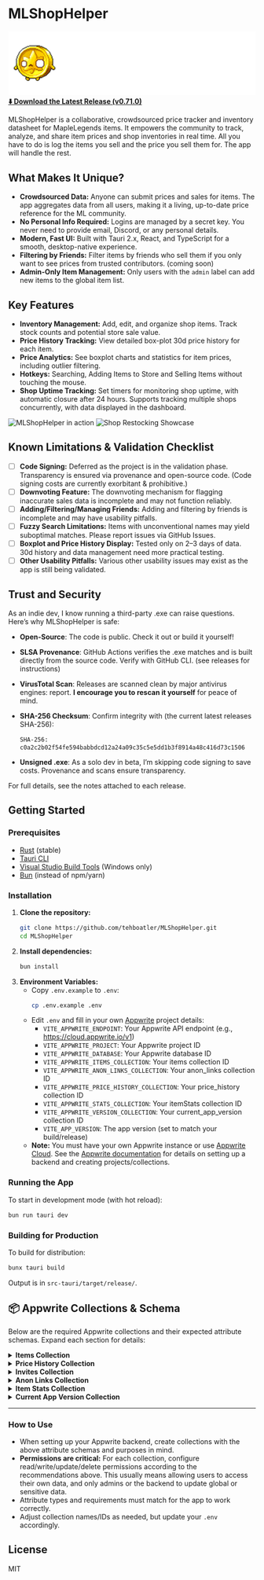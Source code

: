 # MLShopHelper

![MLShopHelper Header](public/MLSHHeader.png)
[**⬇️ Download the Latest Release (v0.71.0)**](https://github.com/tehboatler/MLShopHelper/releases/tag/v0.71.0)

MLShopHelper is a collaborative, crowdsourced price tracker and inventory datasheet for MapleLegends items. It empowers the community to track, analyze, and share item prices and shop inventories in real time. All you have to do is log the items you sell and the price you sell them for. The app will handle the rest.

## What Makes It Unique?
- **Crowdsourced Data:** Anyone can submit prices and sales for items. The app aggregates data from all users, making it a living, up-to-date price reference for the ML community.
- **No Personal Info Required:** Logins are managed by a secret key. You never need to provide email, Discord, or any personal details.
- **Modern, Fast UI:** Built with Tauri 2.x, React, and TypeScript for a smooth, desktop-native experience.
- **Filtering by Friends:** Filter items by friends who sell them if you only want to see prices from trusted contributors. (coming soon)
- **Admin-Only Item Management:** Only users with the `admin` label can add new items to the global item list.

## Key Features
- **Inventory Management:** Add, edit, and organize shop items. Track stock counts and potential store sale value.
- **Price History Tracking:** View detailed box-plot 30d price history for each item.
- **Price Analytics:** See boxplot charts and statistics for item prices, including outlier filtering.
- **Hotkeys:** Searching, Adding Items to Store and Selling Items without touching the mouse.
- **Shop Uptime Tracking:** Set timers for monitoring shop uptime, with automatic closure after 24 hours. Supports tracking multiple shops concurrently, with data displayed in the dashboard.

![MLShopHelper in action](public/MLShopHelper.gif)
![Shop Restocking Showcase](public/MLShopHelperShopStockShowcase.gif)

## Known Limitations & Validation Checklist

- [ ] **Code Signing:** Deferred as the project is in the validation phase. Transparency is ensured via provenance and open-source code. (Code signing costs are currently exorbitant & prohibitive.)
- [ ] **Downvoting Feature:** The downvoting mechanism for flagging inaccurate sales data is incomplete and may not function reliably.
- [ ] **Adding/Filtering/Managing Friends:** Adding and filtering by friends is incomplete and may have usability pitfalls.
- [ ] **Fuzzy Search Limitations:** Items with unconventional names may yield suboptimal matches. Please report issues via GitHub Issues.
- [ ] **Boxplot and Price History Display:** Tested only on 2–3 days of data. 30d history and data management need more practical testing.
- [ ] **Other Usability Pitfalls:** Various other usability issues may exist as the app is still being validated.

## Trust and Security

As an indie dev, I know running a third-party .exe can raise questions. Here’s why MLShopHelper is safe:

- **Open-Source**: The code is public. Check it out or build it yourself!
- **SLSA Provenance**: GitHub Actions verifies the .exe matches and is built directly from the source code. Verify with GitHub CLI. (see releases for instructions)
- **VirusTotal Scan**: Releases are scanned clean by major antivirus engines: report. **I encourage you to rescan it yourself** for peace of mind.
- **SHA-256 Checksum**: Confirm integrity with (the current latest releases SHA-256):

    ```
    SHA-256: c0a2c2b02f54fe594babbdcd12a24a09c35c5e5dd1b3f8914a48c416d73c1506
    ```
- **Unsigned .exe**: As a solo dev in beta, I’m skipping code signing to save costs. Provenance and scans ensure transparency.

For full details, see the notes attached to each release.

## Getting Started

### Prerequisites
- [Rust](https://www.rust-lang.org/tools/install) (stable)
- [Tauri CLI](https://tauri.app/v2/guides/getting-started/prerequisites/#installing-tauri-cli)
- [Visual Studio Build Tools](https://visualstudio.microsoft.com/visual-cpp-build-tools/) (Windows only)
- [Bun](https://bun.sh/) (instead of npm/yarn)

### Installation
1. **Clone the repository:**
   ```sh
   git clone https://github.com/tehboatler/MLShopHelper.git
   cd MLShopHelper
   ```
2. **Install dependencies:**
   ```sh
   bun install
   ```
3. **Environment Variables:**
   - Copy `.env.example` to `.env`:
     ```sh
     cp .env.example .env
     ```
   - Edit `.env` and fill in your own [Appwrite](https://appwrite.io/) project details:
     - `VITE_APPWRITE_ENDPOINT`: Your Appwrite API endpoint (e.g., https://cloud.appwrite.io/v1)
     - `VITE_APPWRITE_PROJECT`: Your Appwrite project ID
     - `VITE_APPWRITE_DATABASE`: Your Appwrite database ID
     - `VITE_APPWRITE_ITEMS_COLLECTION`: Your items collection ID
     - `VITE_APPWRITE_ANON_LINKS_COLLECTION`: Your anon_links collection ID
     - `VITE_APPWRITE_PRICE_HISTORY_COLLECTION`: Your price_history collection ID
     - `VITE_APPWRITE_STATS_COLLECTION`: Your itemStats collection ID
     - `VITE_APPWRITE_VERSION_COLLECTION`: Your current_app_version collection ID
     - `VITE_APP_VERSION`: The app version (set to match your build/release)
   - **Note:** You must have your own Appwrite instance or use [Appwrite Cloud](https://cloud.appwrite.io/). See the [Appwrite documentation](https://appwrite.io/docs) for details on setting up a backend and creating projects/collections.

### Running the App
To start in development mode (with hot reload):
```sh
bun run tauri dev
```

### Building for Production
To build for distribution:
```sh
bunx tauri build
```
Output is in `src-tauri/target/release/`.

## 📦 Appwrite Collections & Schema

Below are the required Appwrite collections and their expected attribute schemas. Expand each section for details:

<details>
<summary><strong>Items Collection</strong></summary>

<p><em>Purpose:</em> Stores all items that users can add to their shop inventory, including item name, price, notes, and ownership status.</p>

<p><strong>Important:</strong> The <strong>Add Item</strong> feature is restricted to users with the <code>admin</code> label on the built-in Appwrite users collection. Only admins can add new items to the global item list.</p>

```json
{
  "name": "items",
  "attributes": [
    { "key": "name", "type": "string", "required": true },
    { "key": "price", "type": "integer", "required": true },
    { "key": "notes", "type": "string", "required": false },
    { "key": "owned", "type": "boolean", "required": false }
  ]
}
```
<p><strong>Recommended Permissions:</strong> Allow only users with the <code>admin</code> label to create new items. Read access can be open to all authenticated users. Updates/deletes should be restricted to admins or the original creator if you allow item editing.</p>
</details>

<details>
<summary><strong>Price History Collection</strong></summary>

<p><em>Purpose:</em> Tracks all price submissions and sales for each item, including who submitted the price, when, and if the item was sold. Used for analytics and price history charts.</p>

```json
{
  "name": "price_history",
  "attributes": [
    { "key": "itemId", "type": "string", "required": true },
    { "key": "price", "type": "integer", "required": true },
    { "key": "date", "type": "string", "format": "ISO8601", "required": true },
    { "key": "author", "type": "string", "required": true },
    { "key": "author_ign", "type": "string", "required": false },
    { "key": "sold", "type": "boolean", "required": false },
    { "key": "downvotes", "type": "array", "required": false },
    { "key": "item_name", "type": "string", "required": false },
    { "key": "notes", "type": "string", "required": false }
  ]
}
```
<p><strong>Recommended Permissions:</strong> Allow any authenticated user to create new price entries. Read access can be open to all users for community transparency. Only allow updates/deletes by the original author or admins.</p>
</details>

<details>
<summary><strong>Invites Collection</strong></summary>

<p><em>Purpose:</em> Manages invite codes for onboarding new users, tracking who created and used each invite, and the invite status (redeemed, unredeemed, expired).</p>

```json
{
  "name": "invites",
  "attributes": [
    { "key": "code", "type": "string", "required": true },
    { "key": "createdBy", "type": "string", "required": true },
    { "key": "usedBy", "type": "string", "required": false },
    { "key": "status", "type": "enum", "elements": ["redeemed", "unredeemed", "expired"], "required": true },
    { "key": "createdAt", "type": "string", "format": "ISO8601", "required": true },
    { "key": "usedAt", "type": "string", "format": "ISO8601", "required": false }
  ]
}
```
<p><strong>Recommended Permissions:</strong> Allow creation by authenticated users. Read access can be restricted to the creator and admins. Only allow updates by the system or admins to prevent abuse.</p>
</details>

<details>
<summary><strong>Anon Links Collection</strong></summary>

<p><em>Purpose:</em> Stores anonymous user links and in-game names (IGNs), as well as whitelists for friend filtering and secret keys for authentication.</p>

```json
{
  "name": "anon_links",
  "attributes": [
    { "key": "userId", "type": "string", "required": true },
    { "key": "user_ign", "type": "string", "required": false },
    { "key": "secret", "type": "string", "required": true },
    { "key": "whitelist", "type": "array", "required": false }
  ]
}
```
<p><strong>Recommended Permissions:</strong> Allow each user to create and update their own document. Read access can be restricted to the user and admins. Whitelist management should only be allowed by the document owner.</p>
</details>

<details>
<summary><strong>Item Stats Collection</strong></summary>

<p><em>Purpose:</em> Stores computed statistics (median, average, percentiles, count, last update time) for each item, used to power analytics and summary displays.</p>

```json
{
  "name": "itemStats",
  "attributes": [
    { "key": "itemId", "type": "string", "required": true },
    { "key": "median", "type": "double", "required": true },
    { "key": "avg", "type": "double", "required": true },
    { "key": "p25", "type": "double", "required": true },
    { "key": "p75", "type": "double", "required": true },
    { "key": "count", "type": "integer", "required": true },
    { "key": "updatedAt", "type": "datetime", "required": true }
  ]
}
```
<p><strong>Recommended Permissions:</strong> Usually only the backend or trusted admins should be able to update item stats. Read access should be open to all users for analytics.</p>
</details>

<details>
<summary><strong>Current App Version Collection</strong></summary>

<p><em>Purpose:</em> Used for version gating—stores the current required app version so clients can check if they are up-to-date or need to upgrade.</p>

```json
{
  "name": "current_app_version",
  "attributes": [
    { "key": "build_version", "type": "string", "required": true }
  ]
}
```
<p><strong>Recommended Permissions:</strong> Only admins or automated deployment should update this collection. Read access should be open to all clients so they can check the current version.</p>
</details>

---

### How to Use

- When setting up your Appwrite backend, create collections with the above attribute schemas and purposes in mind.
- <strong>Permissions are critical:</strong> For each collection, configure read/write/update/delete permissions according to the recommendations above. This usually means allowing users to access their own data, and only admins or the backend to update global or sensitive data.
- Attribute types and requirements must match for the app to work correctly.
- Adjust collection names/IDs as needed, but update your `.env` accordingly.

## License
MIT
